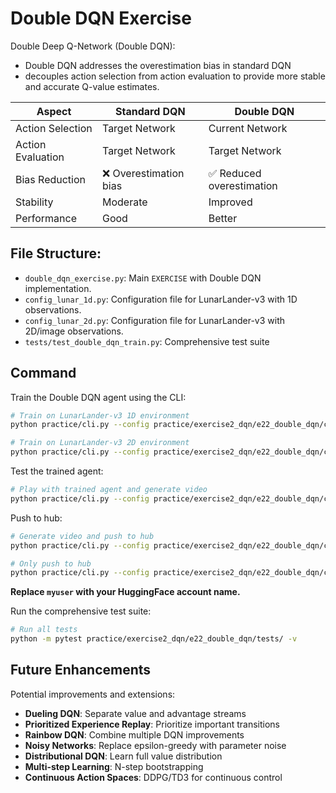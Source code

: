 # Double DQN Exercise

Double Deep Q-Network (Double DQN):
- Double DQN addresses the overestimation bias in standard DQN
- decouples action selection from action evaluation to provide more stable and accurate Q-value estimates.

| Aspect | Standard DQN | Double DQN |
|--------|--------------|------------|
| Action Selection | Target Network | Current Network |
| Action Evaluation | Target Network | Target Network |
| Bias Reduction | ❌ Overestimation bias | ✅ Reduced overestimation |
| Stability | Moderate | Improved |
| Performance | Good | Better |

## File Structure:
- `double_dqn_exercise.py`: Main `EXERCISE` with Double DQN implementation.
- `config_lunar_1d.py`: Configuration file for LunarLander-v3 with 1D observations.
- `config_lunar_2d.py`: Configuration file for LunarLander-v3 with 2D/image observations.
- `tests/test_double_dqn_train.py`: Comprehensive test suite

## Command
Train the Double DQN agent using the CLI:
```bash
# Train on LunarLander-v3 1D environment
python practice/cli.py --config practice/exercise2_dqn/e22_double_dqn/config_lunar_1d.py

# Train on LunarLander-v3 2D environment
python practice/cli.py --config practice/exercise2_dqn/e22_double_dqn/config_lunar_2d.py
```

Test the trained agent:
```bash
# Play with trained agent and generate video
python practice/cli.py --config practice/exercise2_dqn/e22_double_dqn/config_lunar_1d.py --mode play
```

Push to hub:
```bash
# Generate video and push to hub
python practice/cli.py --config practice/exercise2_dqn/e22_double_dqn/config_lunar_1d.py --mode push_to_hub --username myuser

# Only push to hub
python practice/cli.py --config practice/exercise2_dqn/e22_double_dqn/config_lunar_1d.py --mode push_to_hub --username myuser --skip_play
```
**Replace `myuser` with your HuggingFace account name.**

Run the comprehensive test suite:
```bash
# Run all tests
python -m pytest practice/exercise2_dqn/e22_double_dqn/tests/ -v
```


## Future Enhancements

Potential improvements and extensions:
- **Dueling DQN**: Separate value and advantage streams
- **Prioritized Experience Replay**: Prioritize important transitions
- **Rainbow DQN**: Combine multiple DQN improvements
- **Noisy Networks**: Replace epsilon-greedy with parameter noise
- **Distributional DQN**: Learn full value distribution
- **Multi-step Learning**: N-step bootstrapping
- **Continuous Action Spaces**: DDPG/TD3 for continuous control
